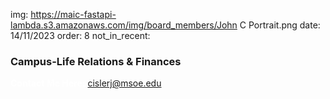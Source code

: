 img: https://maic-fastapi-lambda.s3.amazonaws.com/img/board_members/John C Portrait.png
date: 14/11/2023
order: 8
not_in_recent:

### Campus-Life Relations & Finances


<a style = 'font-weight: bold; color: white;'>Contact Me Here:</a> <a style = 'color: blue eyes;'>cislerj@msoe.edu</a>
